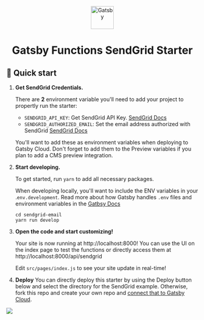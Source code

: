 <p align="center">
  <a href="https://www.gatsbyjs.com/?utm_source=starter&utm_medium=readme&utm_campaign=gatsby-functions-beta">
    <img alt="Gatsby" src="https://www.gatsbyjs.com/Gatsby-Monogram.svg" width="60" />
  </a>
</p>
<h1 align="center">
  Gatsby Functions SendGrid Starter
</h1>

## 🚀 Quick start

1.  **Get SendGrid Credentials.**

    There are **2** environment variable you'll need to add your project to propertly run the starter:
    - `SENDGRID_API_KEY`: Get SendGrid API Key. [SendGrid Docs](https://sendgrid.com/docs/ui/account-and-settings/api-keys/)
    - `SENDGRID_AUTHORIZED_EMAIL`: Set the email address authorized with SendGrid [SendGrid Docs](https://sendgrid.com/docs/glossary/sender-authentication/)

    You'll want to add these as environment variables when deploying to Gatsby Cloud. Don't forget to add them to the Preview variables if you plan to add a CMS preview integration. 


2.  **Start developing.**

    To get started, run `yarn` to add all necessary packages.

    When developing locally, you'll want to include the ENV variables in your .`env.development`. Read more about how Gatsby handles `.env` files and environment variables in the [Gatbsy Docs](https://www.gatsbyjs.com/docs/how-to/local-development/environment-variables/)


    ```shell
    cd sendgrid-email
    yarn run develop
    ```

3.  **Open the code and start customizing!**

    Your site is now running at http://localhost:8000! You can use the UI on the index page to test the functions or directly access them at http://localhost:8000/api/sendgrid

    Edit `src/pages/index.js` to see your site update in real-time!

4.  **Deploy**
You can directly deploy this starter by using the Deploy button below and select the directory for the SendGrid example. Otherwise, fork this repo and create your own repo and [connect that to Gatsby Cloud](https://www.gatsbyjs.com/docs/how-to/previews-deploys-hosting/deploying-to-gatsby-cloud/#set-up-an-existing-gatsby-site).

[<img src="https://www.gatsbyjs.com/deploynow.svg">](https://www.gatsbyjs.com/dashboard/deploynow?url=https://github.com/gatsbyjs/gatsby-functions-beta/)


<!--- Working on improving deploy now to use subdirectories 

[<img src="https://www.gatsbyjs.com/deploynow.svg">](https://www.gatsbyjs.com/dashboard/deploynow?url=https://github.com/gatsbyjs/gatsby-functions-beta/tree/main/examples/sendgrid-email)

--> 
